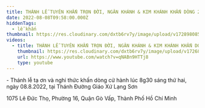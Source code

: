 ```yaml
---
title: THÁNH LỄ TUYÊN KHẤN TRỌN ĐỜI, NGÂN KHÁNH & KIM KHÁNH KHẤN DÒNG 2022
date: 2022-08-08T09:58:00.000Z
hiddenTags:
  - lễ khấn
thumbnail: https://res.cloudinary.com/dxtb6rv7y/image/upload/v1728980858/VINH_KHAN_2022_ee7dlz.png
videos:
  - title: THÁNH LỄ TUYÊN KHẤN TRỌN ĐỜI, NGÂN KHÁNH & KIM KHÁNH KHẤN DÒNG 2022
    thumbnail: https://res.cloudinary.com/dxtb6rv7y/image/upload/v1726887520/le_khan_2022_mymp2c.jpg
    url: https://www.youtube.com/watch?v=qNABn9HTTj8
    type: youtube
---
```

\- Thánh lễ tạ ơn và nghi thức khấn dòng cử hành lúc 8g30 sáng thứ hai, ngày 08.8.2022, tại Thánh Đường Giáo Xứ Lạng Sơn

1075 Lê Đức Thọ, Phường 16, Quận Gò Vấp, Thành Phố Hồ Chí Minh
